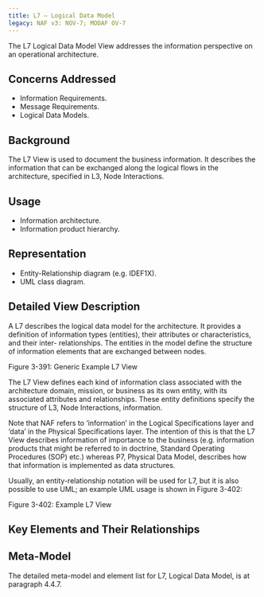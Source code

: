 ```yaml
---
title: L7 – Logical Data Model
legacy: NAF v3: NOV-7; MODAF OV-7
---
```


The L7 Logical Data Model View addresses the information perspective on an
operational architecture.

## Concerns Addressed

* Information Requirements.
* Message Requirements.
* Logical Data Models.

## Background

The L7 View is used to document the business information. It describes the
information that can be exchanged along the logical flows in the architecture,
specified in L3, Node Interactions.

## Usage

* Information architecture.
* Information product hierarchy.

## Representation

* Entity-Relationship diagram (e.g. IDEF1X).
* UML class diagram.

## Detailed View Description

A L7 describes the logical data model for the architecture. It provides a definition of
information types (entities), their attributes or characteristics, and their inter-
relationships. The entities in the model define the structure of information elements
that are exchanged between nodes.

Figure 3-391: Generic Example L7 View

The L7 View defines each kind of information class associated with the architecture
domain, mission, or business as its own entity, with its associated attributes and
relationships. These entity definitions specify the structure of L3, Node Interactions,
information.

Note that NAF refers to ‘information’ in the Logical Specifications layer and ‘data’ in
the Physical Specifications layer. The intention of this is that the L7 View describes
information of importance to the business (e.g. information products that might be
referred to in doctrine, Standard Operating Procedures (SOP) etc.) whereas P7,
Physical Data Model, describes how that information is implemented as data
structures.

Usually, an entity-relationship notation will be used for L7, but it is also possible to
use UML; an example UML usage is shown in Figure 3-402:

Figure 3-402: Example L7 View


## Key Elements and Their Relationships


## Meta-Model

The detailed meta-model and element list for L7, Logical Data Model, is at paragraph
4.4.7.
